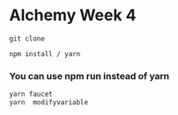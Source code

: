 # Alchemy Week 4

```shell
git clone
```

```shell
npm install / yarn
```

### You can use npm run instead of yarn

```bash
yarn faucet
yarn  modifyvariable
```
